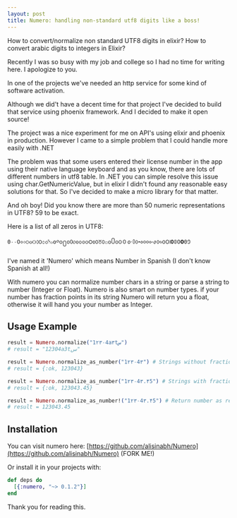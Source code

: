 ```yaml
---
layout: post
title: Numero: handling non-standard utf8 digits like a boss!
---
```


How to convert/normalize non standard UTF8 digits in elixir? How to convert arabic digits to integers in Elixir?

Recently I was so busy with my job and college so I had no time for writing here. I apologize to you.

In one of the projects we've needed an http service for some kind of software activation.

Although we did't have a decent time for that project I've decided to build that service using phoenix framework. And I decided to make it open source!

The project was a nice experiment for me on API's using elixir and phoenix in production. However I came to a simple problem that I could handle more easily with .NET

The problem was that some users entered their license number in the app using their native language keyboard and as you know, there are lots of different numbers in utf8 table.
In .NET you can simple resolve this issue using char.GetNumericValue, but in elixir I didn't found any reasonable easy solutions for that. So I've decided to make a micro library for that matter.

And oh boy! Did you know there are more than 50 numeric representations in UTF8? 59 to be exact.

Here is a list of all zeros in UTF8:
```
0٠۰߀०০੦૦୦௦౦೦൦෦๐໐༠၀႐០᠐᥆᧐᪀᪐᭐᮰᱀᱐꘠꣐꤀꧐꧰꩐꯰０𐒠𑁦𑃰𑄶𑇐𑋰𑑐𑓐𑙐𑛀𑜰𑣠𑱐𑵐𖩠𖭐𝟎𝟘𝟢𝟬𝟶𞥐
```

I've named it 'Numero' which means Number in Spanish (I don't know Spanish at all!)

With numero you can normalize number chars in a string or parse a string to number (Integer or Float). Numero is also smart on number types. if your number has fraction points in its string Numero will return you a float, otherwise it will hand you your number as Integer.

## Usage Example

```elixir
result = Numero.normalize("1۲۳۰4a۳tس")
# result = "12304a3tس"

result = Numero.normalize_as_number("1۲۳۰4۳") # Strings without fraction points return Integer
# result = {:ok, 123043}

result = Numero.normalize_as_number("1۲۳۰4۳.۴5") # Strings with fraction points return Float
# result = {:ok, 123043.45}

result = Numero.normalize_as_number!("1۲۳۰4۳.۴5") # Return number as result
# result = 123043.45
```

## Installation

You can visit numero here: [https://github.com/alisinabh/Numero](https://github.com/alisinabh/Numero) (FORK ME!)

Or install it in your projects with:

```elixir
def deps do
  [{:numero, "~> 0.1.2"}]
end
```

Thank you for reading this.